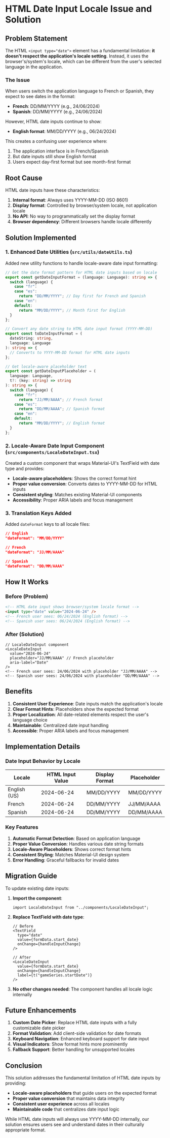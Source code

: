 # HTML Date Input Locale Issue and Solution

## Problem Statement

The HTML `<input type="date">` element has a fundamental limitation: **it doesn't respect the application's locale setting**. Instead, it uses the browser's/system's locale, which can be different from the user's selected language in the application.

### The Issue

When users switch the application language to French or Spanish, they expect to see dates in the format:

- **French**: DD/MM/YYYY (e.g., 24/06/2024)
- **Spanish**: DD/MM/YYYY (e.g., 24/06/2024)

However, HTML date inputs continue to show:

- **English format**: MM/DD/YYYY (e.g., 06/24/2024)

This creates a confusing user experience where:

1. The application interface is in French/Spanish
2. But date inputs still show English format
3. Users expect day-first format but see month-first format

## Root Cause

HTML date inputs have these characteristics:

1. **Internal format**: Always uses YYYY-MM-DD (ISO 8601)
2. **Display format**: Controlled by browser/system locale, not application locale
3. **No API**: No way to programmatically set the display format
4. **Browser dependency**: Different browsers handle locale differently

## Solution Implemented

### 1. Enhanced Date Utilities (`src/utils/dateUtils.ts`)

Added new utility functions to handle locale-aware date input formatting:

```typescript
// Get the date format pattern for HTML date inputs based on locale
export const getDateInputFormat = (language: Language): string => {
  switch (language) {
    case "fr":
    case "es":
      return "DD/MM/YYYY"; // Day first for French and Spanish
    case "en":
    default:
      return "MM/DD/YYYY"; // Month first for English
  }
};

// Convert any date string to HTML date input format (YYYY-MM-DD)
export const toDateInputFormat = (
  dateString: string,
  language: Language
): string => {
  // Converts to YYYY-MM-DD format for HTML date inputs
};

// Get locale-aware placeholder text
export const getDateInputPlaceholder = (
  language: Language,
  t?: (key: string) => string
): string => {
  switch (language) {
    case "fr":
      return "JJ/MM/AAAA"; // French format
    case "es":
      return "DD/MM/AAAA"; // Spanish format
    case "en":
    default:
      return "MM/DD/YYYY"; // English format
  }
};
```

### 2. Locale-Aware Date Input Component (`src/components/LocaleDateInput.tsx`)

Created a custom component that wraps Material-UI's TextField with date type and provides:

- **Locale-aware placeholders**: Shows the correct format hint
- **Proper value conversion**: Converts dates to YYYY-MM-DD for HTML inputs
- **Consistent styling**: Matches existing Material-UI components
- **Accessibility**: Proper ARIA labels and focus management

### 3. Translation Keys Added

Added `dateFormat` keys to all locale files:

```json
// English
"dateFormat": "MM/DD/YYYY"

// French
"dateFormat": "JJ/MM/AAAA"

// Spanish
"dateFormat": "DD/MM/AAAA"
```

## How It Works

### Before (Problem)

```html
<!-- HTML date input shows browser/system locale format -->
<input type="date" value="2024-06-24" />
<!-- French user sees: 06/24/2024 (English format) -->
<!-- Spanish user sees: 06/24/2024 (English format) -->
```

### After (Solution)

```tsx
// LocaleDateInput component
<LocaleDateInput
  value="2024-06-24"
  placeholder="JJ/MM/AAAA" // French placeholder
  aria-label="Date"
/>
<!-- French user sees: 24/06/2024 with placeholder "JJ/MM/AAAA" -->
<!-- Spanish user sees: 24/06/2024 with placeholder "DD/MM/AAAA" -->
```

## Benefits

1. **Consistent User Experience**: Date inputs match the application's locale
2. **Clear Format Hints**: Placeholders show the expected format
3. **Proper Localization**: All date-related elements respect the user's language choice
4. **Maintainable**: Centralized date input handling
5. **Accessible**: Proper ARIA labels and focus management

## Implementation Details

### Date Input Behavior by Locale

| Locale       | HTML Input Value | Display Format | Placeholder |
| ------------ | ---------------- | -------------- | ----------- |
| English (US) | 2024-06-24       | MM/DD/YYYY     | MM/DD/YYYY  |
| French       | 2024-06-24       | DD/MM/YYYY     | JJ/MM/AAAA  |
| Spanish      | 2024-06-24       | DD/MM/YYYY     | DD/MM/AAAA  |

### Key Features

1. **Automatic Format Detection**: Based on application language
2. **Proper Value Conversion**: Handles various date string formats
3. **Locale-Aware Placeholders**: Shows correct format hints
4. **Consistent Styling**: Matches Material-UI design system
5. **Error Handling**: Graceful fallbacks for invalid dates

## Migration Guide

To update existing date inputs:

1. **Import the component**:

   ```tsx
   import LocaleDateInput from "../components/LocaleDateInput";
   ```

2. **Replace TextField with date type**:

   ```tsx
   // Before
   <TextField
     type="date"
     value={formData.start_date}
     onChange={handleInputChange}
   />

   // After
   <LocaleDateInput
     value={formData.start_date}
     onChange={handleInputChange}
     label={t("gameSeries.startDate")}
   />
   ```

3. **No other changes needed**: The component handles all locale logic internally

## Future Enhancements

1. **Custom Date Picker**: Replace HTML date inputs with a fully customizable date picker
2. **Format Validation**: Add client-side validation for date formats
3. **Keyboard Navigation**: Enhanced keyboard support for date input
4. **Visual Indicators**: Show format hints more prominently
5. **Fallback Support**: Better handling for unsupported locales

## Conclusion

This solution addresses the fundamental limitation of HTML date inputs by providing:

- **Locale-aware placeholders** that guide users on the expected format
- **Proper value conversion** that maintains data integrity
- **Consistent user experience** across all locales
- **Maintainable code** that centralizes date input logic

While HTML date inputs will always use YYYY-MM-DD internally, our solution ensures users see and understand dates in their culturally appropriate format.
